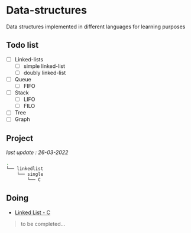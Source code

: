 # Data-structures
Data structures implemented in different languages for learning purposes

## Todo list

- [ ] Linked-lists
  - [ ] simple linked-list
  - [ ] doubly linked-list
- [ ] Queue
  - [ ] FIFO
- [ ] Stack
  - [ ] LIFO
  - [ ] FILO
- [ ] Tree
- [ ] Graph

## Project 

*last update : 26-03-2022*

```bash
.
└── linkedlist
    └── single
        └── C
```

## Doing
- [Linked List - C](linkedlist/single/C)


> to be completed...


